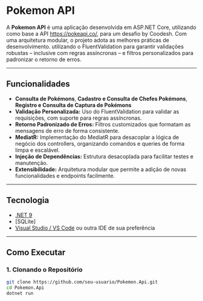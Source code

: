 # Pokemon API

A **Pokemon API** é uma aplicação desenvolvida em ASP.NET Core, utilizando como base a API https://pokeapi.co/,  para um desafio by Coodesh.
Com uma arquitetura modular, o projeto adota as melhores práticas de desenvolvimento. utilizando o FluentValidation para garantir validações robustas – inclusive com regras assíncronas – e filtros personalizados para padronizar o retorno de erros.

---

## Funcionalidades

- **Consulta de Pokémons**, **Cadastro e Consulta de Chefes Pokémons**, **Registro e Consulta de Captura de Pokémons**
- **Validação Personalizada:** Uso do FluentValidation para validar as requisições, com suporte para regras assíncronas.
- **Retorno Padronizado de Erros:** Filtros customizados que formatam as mensagens de erro de forma consistente.
- **MediatR:** Implementação do MediatR para desacoplar a lógica de negócio dos controllers, organizando comandos e queries de forma limpa e escalável.
- **Injeção de Dependências:** Estrutura desacoplada para facilitar testes e manutenção.
- **Extensibilidade:** Arquitetura modular que permite a adição de novas funcionalidades e endpoints facilmente.

---

## Tecnologia

- [.NET 9 ](https://dotnet.microsoft.com/download)
- [SQLite]
- [Visual Studio / VS Code](https://visualstudio.microsoft.com/) ou outra IDE de sua preferência

---

## Como Executar

### 1. Clonando o Repositório

```bash
git clone https://github.com/seu-usuario/Pokemon.Api.git
cd Pokemon.Api
dotnet run
